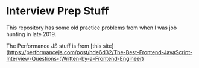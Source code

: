 # Interview Prep Stuff
This repository has some old practice problems from when I was job hunting in late 2019.

The Performance JS stuff is from [this site](https://performancejs.com/post/hde6d32/The-Best-Frontend-JavaScript-Interview-Questions-(Written-by-a-Frontend-Engineer)
